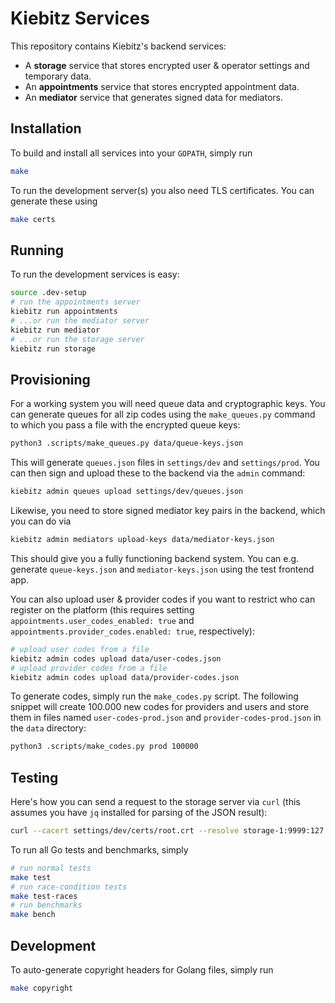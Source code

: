 # Kiebitz Services

This repository contains Kiebitz's backend services:

* A **storage** service that stores encrypted user & operator settings and temporary data.
* An **appointments** service that stores encrypted appointment data.
* An **mediator** service that generates signed data for mediators.

## Installation

To build and install all services into your `GOPATH`, simply run

```bash
make
```

To run the development server(s) you also need TLS certificates. You can generate these using

```bash
make certs
```

## Running

To run the development services is easy:

```bash
source .dev-setup
# run the appointments server
kiebitz run appointments
# ...or run the mediator server
kiebitz run mediator
# ...or run the storage server
kiebitz run storage
```

## Provisioning

For a working system you will need queue data and cryptographic keys. You can generate queues for all zip codes using the `make_queues.py` command to which you pass a file with the encrypted queue keys:

```bash
python3 .scripts/make_queues.py data/queue-keys.json
```

This will generate `queues.json` files in `settings/dev` and `settings/prod`. You can then sign and upload these to the backend via the `admin` command:

```bash
kiebitz admin queues upload settings/dev/queues.json
```

Likewise, you need to store signed mediator key pairs in the backend, which you can do via

```bash
kiebitz admin mediators upload-keys data/mediator-keys.json
```

This should give you a fully functioning backend system. You can e.g. generate `queue-keys.json` and `mediator-keys.json` using the test frontend app.

You can also upload user & provider codes if you want to restrict who can register on the platform (this requires setting `appointments.user_codes_enabled: true` and `appointments.provider_codes.enabled: true`, respectively):

```bash
# upload user codes from a file
kiebitz admin codes upload data/user-codes.json
# upload provider codes from a file
kiebitz admin codes upload data/provider-codes.json
```

To generate codes, simply run the `make_codes.py` script. The following snippet will create 100.000 new codes for providers and users and store them in files named `user-codes-prod.json` and `provider-codes-prod.json` in the `data` directory:

```bash
python3 .scripts/make_codes.py prod 100000
```

## Testing

Here's how you can send a request to the storage server via `curl` (this assumes you have `jq` installed for parsing of the JSON result):

```bash
curl --cacert settings/dev/certs/root.crt --resolve storage-1:9999:127.0.0.1 https://storage-1:9999/jsonrpc --header "Content-Type: application/json; charset=utf-8" --data '{"method": "getSettings", "id": "2", "params": {"key": "az4df7vjunsd6ad"}, "jsonrpc": "2.0"}' 2>/dev/null | jq 
```

To run all Go tests and benchmarks, simply

```bash
# run normal tests
make test
# run race-condition tests
make test-races
# run benchmarks
make bench
```

## Development

To auto-generate copyright headers for Golang files, simply run

```bash
make copyright
```